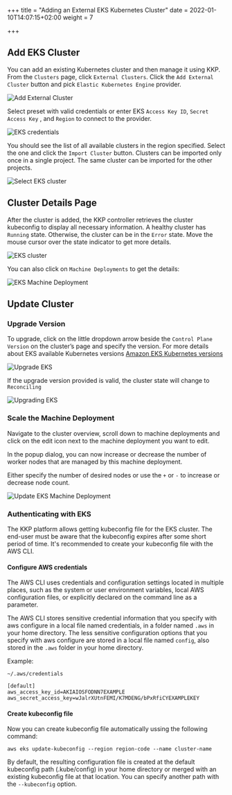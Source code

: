 +++
title = "Adding an External EKS Kubernetes Cluster"
date = 2022-01-10T14:07:15+02:00
weight = 7

+++

## Add EKS Cluster

You can add an existing Kubernetes cluster and then manage it using KKP.
From the `Clusters` page, click `External Clusters`. Click the `Add External Cluster` button and pick `Elastic Kubernetes Engine` provider.

![Add External Cluster](/img/kubermatic/master/tutorials/external_clusters/add_external_cluster.png "Add External Cluster")

Select preset with valid credentials or enter EKS `Access Key ID`, `Secret Access Key` , and `Region` to connect to the provider.

![EKS credentials](/img/kubermatic/master/tutorials/external_clusters/eks_credentials.png "EKS credentials")

You should see the list of all available clusters in the region specified. Select the one and click the `Import Cluster` button. Clusters can be imported only once in a single project. The same cluster can be imported for the other projects.

![Select EKS cluster](/img/kubermatic/master/tutorials/external_clusters/select_eks_cluster.png "Select EKS cluster")

## Cluster Details Page

After the cluster is added, the KKP controller retrieves the cluster kubeconfig to display all necessary information.
A healthy cluster has `Running` state. Otherwise, the cluster can be in the `Error` state. Move the mouse cursor over the state indicator to get more details.

![EKS cluster](/img/kubermatic/master/tutorials/external_clusters/eks.png "EKS cluster")

You can also click on `Machine Deployments` to get the details:

![EKS Machine Deployment](/img/kubermatic/master/tutorials/external_clusters/eks_machine_deployments.png "EKS Machine Deployment")

## Update Cluster

### Upgrade Version

To upgrade, click on the little dropdown arrow beside the `Control Plane Version` on the cluster’s page and specify the version. For more details about EKS available Kubernetes versions
[Amazon EKS Kubernetes versions](https://docs.aws.amazon.com/eks/latest/userguide/kubernetes-versions.html "Amazon EKS Kubernetes versions")

![Upgrade EKS](/img/kubermatic/master/tutorials/external_clusters/upgrade_eks.png "Upgrade EKS")

If the upgrade version provided is valid, the cluster state will change to `Reconciling`

![Upgrading EKS](/img/kubermatic/master/tutorials/external_clusters/eks_reconciling.png "Upgrading EKS")


### Scale the Machine Deployment

Navigate to the cluster overview, scroll down to machine deployments and click on the edit icon next to the machine deployment you want to edit.

In the popup dialog, you can now increase or decrease the number of worker nodes that are managed by this machine deployment.

Either specify the number of desired nodes or use the `+` or `-` to increase or decrease node count.

![Update EKS Machine Deployment](/img/kubermatic/master/tutorials/external_clusters/update_eks_md.png "Update EKS Machine Deployment")

### Authenticating with EKS

The KKP platform allows getting kubeconfig file for the EKS cluster. The end-user must be aware that the kubeconfig expires
after some short period of time.
It's recommended to create your kubeconfig file with the AWS CLI.

#### Configure AWS credentials

The AWS CLI uses credentials and configuration settings located in multiple places, such as the system or user environment
variables, local AWS configuration files, or explicitly declared on the command line as a parameter.

The AWS CLI stores sensitive credential information that you specify with aws configure in a local file named credentials,
in a folder named `.aws` in your home directory. The less sensitive configuration options that you specify with aws configure
are stored in a local file named `config`, also stored in the `.aws` folder in your home directory.

Example:

`~/.aws/credentials`

```
[default]
aws_access_key_id=AKIAIOSFODNN7EXAMPLE
aws_secret_access_key=wJalrXUtnFEMI/K7MDENG/bPxRfiCYEXAMPLEKEY
```

#### Create kubeconfig file

Now you can create kubeconfig file automatically ussing the following command:

```
aws eks update-kubeconfig --region region-code --name cluster-name
```

By default, the resulting configuration file is created at the default kubeconfig path (.kube/config) in your home directory
or merged with an existing kubeconfig file at that location. You can specify another path with the `--kubeconfig` option.



